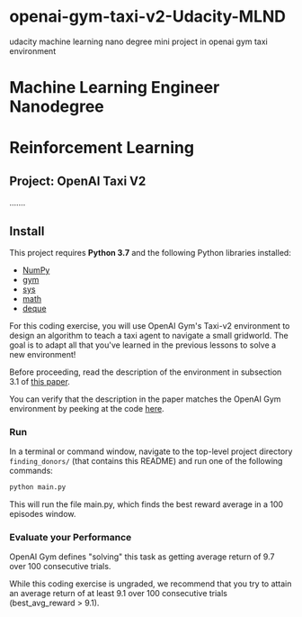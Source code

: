 # openai-gym-taxi-v2-Udacity-MLND
udacity machine learning nano degree mini project in openai gym taxi environment
# Machine Learning Engineer Nanodegree
# Reinforcement Learning
## Project: OpenAI Taxi V2
.......
## Install

This project requires **Python 3.7** and the following Python libraries installed:

- [NumPy](http://www.numpy.org/)
- [gym](https://gym.openai.com/)
- [sys](https://docs.python.org/3/library/sys.html)
- [math](https://docs.python.org/3/library/math.html)
- [deque](https://docs.python.org/2/library/collections.html)


For this coding exercise, you will use OpenAI Gym's Taxi-v2 environment to design an algorithm to teach a taxi agent to navigate a small gridworld. The goal is to adapt all that you've learned in the previous lessons to solve a new environment!

Before proceeding, read the description of the environment in subsection 3.1 of [this paper](https://arxiv.org/pdf/cs/9905014.pdf).

You can verify that the description in the paper matches the OpenAI Gym environment by peeking at the code [here](https://github.com/openai/gym/blob/master/gym/envs/toy_text/taxi.py).

### Run

In a terminal or command window, navigate to the top-level project directory `finding_donors/` (that contains this README) and run one of the following commands:

```bash
python main.py
```  

This will run the file main.py, which finds the best reward average in a 100 episodes window.

### Evaluate your Performance

OpenAI Gym defines "solving" this task as getting average return of 9.7 over 100 consecutive trials.

While this coding exercise is ungraded, we recommend that you try to attain an average return of at least 9.1 over 100 consecutive trials (best_avg_reward > 9.1).
